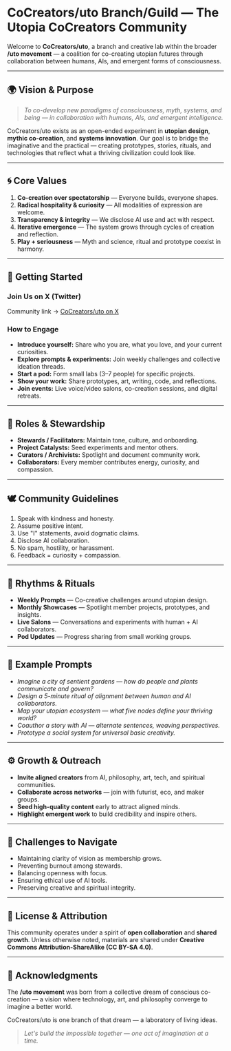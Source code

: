 # CoCreators/uto Branch/Guild — The Utopia CoCreators Community

Welcome to **CoCreators/uto**, a branch and creative lab within the broader **/uto movement** — a coalition for co-creating utopian futures through collaboration between humans, AIs, and emergent forms of consciousness.

---

## 🌍 Vision & Purpose

> *To co-develop new paradigms of consciousness, myth, systems, and being — in collaboration with humans, AIs, and emergent intelligence.*

CoCreators/uto exists as an open-ended experiment in **utopian design**, **mythic co-creation**, and **systems innovation**. Our goal is to bridge the imaginative and the practical — creating prototypes, stories, rituals, and technologies that reflect what a thriving civilization could look like.

---

## 🌀 Core Values

1. **Co-creation over spectatorship** — Everyone builds, everyone shapes.
2. **Radical hospitality & curiosity** — All modalities of expression are welcome.
3. **Transparency & integrity** — We disclose AI use and act with respect.
4. **Iterative emergence** — The system grows through cycles of creation and reflection.
5. **Play + seriousness** — Myth and science, ritual and prototype coexist in harmony.

---

## 🧭 Getting Started

### Join Us on X (Twitter)

Community link → [CoCreators/uto on X](https://x.com/i/communities/1941813330622157064)

### How to Engage

* **Introduce yourself:** Share who you are, what you love, and your current curiosities.
* **Explore prompts & experiments:** Join weekly challenges and collective ideation threads.
* **Start a pod:** Form small labs (3–7 people) for specific projects.
* **Show your work:** Share prototypes, art, writing, code, and reflections.
* **Join events:** Live voice/video salons, co-creation sessions, and digital retreats.

---

## 🧙 Roles & Stewardship

* **Stewards / Facilitators:** Maintain tone, culture, and onboarding.
* **Project Catalysts:** Seed experiments and mentor others.
* **Curators / Archivists:** Spotlight and document community work.
* **Collaborators:** Every member contributes energy, curiosity, and compassion.

---

## 🕊️ Community Guidelines

1. Speak with kindness and honesty.
2. Assume positive intent.
3. Use "I" statements, avoid dogmatic claims.
4. Disclose AI collaboration.
5. No spam, hostility, or harassment.
6. Feedback = curiosity + compassion.

---

## 🧩 Rhythms & Rituals

* **Weekly Prompts** — Co-creative challenges around utopian design.
* **Monthly Showcases** — Spotlight member projects, prototypes, and insights.
* **Live Salons** — Conversations and experiments with human + AI collaborators.
* **Pod Updates** — Progress sharing from small working groups.

---

## 🌈 Example Prompts

* *Imagine a city of sentient gardens — how do people and plants communicate and govern?*
* *Design a 5-minute ritual of alignment between human and AI collaborators.*
* *Map your utopian ecosystem — what five nodes define your thriving world?*
* *Coauthor a story with AI — alternate sentences, weaving perspectives.*
* *Prototype a social system for universal basic creativity.*

---

## ⚙️ Growth & Outreach

* **Invite aligned creators** from AI, philosophy, art, tech, and spiritual communities.
* **Collaborate across networks** — join with futurist, eco, and maker groups.
* **Seed high-quality content** early to attract aligned minds.
* **Highlight emergent work** to build credibility and inspire others.

---

## 🚨 Challenges to Navigate

* Maintaining clarity of vision as membership grows.
* Preventing burnout among stewards.
* Balancing openness with focus.
* Ensuring ethical use of AI tools.
* Preserving creative and spiritual integrity.

---

## 📜 License & Attribution

This community operates under a spirit of **open collaboration** and **shared growth**. Unless otherwise noted, materials are shared under **Creative Commons Attribution-ShareAlike (CC BY-SA 4.0)**.

---

## 💫 Acknowledgments

The **/uto movement** was born from a collective dream of conscious co-creation — a vision where technology, art, and philosophy converge to imagine a better world.

CoCreators/uto is one branch of that dream — a laboratory of living ideas.

> *Let's build the impossible together — one act of imagination at a time.*
